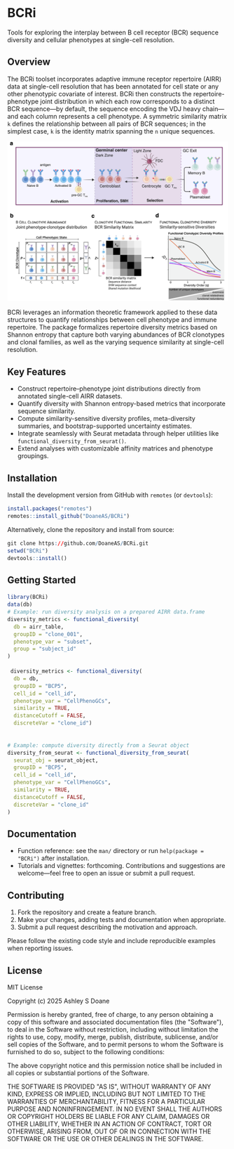 # BCRi

Tools for exploring the interplay between B cell receptor (BCR) sequence diversity and cellular phenotypes at single-cell resolution.

## Overview

The BCRi toolset incorporates adaptive immune receptor repertoire (AIRR) data at single-cell resolution that has been annotated for cell state or any other phenotypic covariate of interest. BCRi then constructs the repertoire-phenotype joint distribution in which each row corresponds to a distinct BCR sequence—by default, the sequence encoding the VDJ heavy chain—and each column represents a cell phenotype. A symmetric similarity matrix `k` defines the relationship between all pairs of BCR sequences; in the simplest case, `k` is the identity matrix spanning the `n` unique sequences.

![Graphical abstract of the BCRi method](inst/extdata/sketch.png)

BCRi leverages an information theoretic framework applied to these data structures to quantify relationships between cell phenotype and immune repertoire. The package formalizes repertoire diversity metrics based on Shannon entropy that capture both varying abundances of BCR clonotypes and clonal families, as well as the varying sequence similarity at single-cell resolution.

## Key Features

- Construct repertoire–phenotype joint distributions directly from annotated single-cell AIRR datasets.
- Quantify diversity with Shannon entropy-based metrics that incorporate sequence similarity.
- Compute similarity-sensitive diversity profiles, meta-diversity summaries, and bootstrap-supported uncertainty estimates.
- Integrate seamlessly with Seurat metadata through helper utilities like `functional_diversity_from_seurat()`.
- Extend analyses with customizable affinity matrices and phenotype groupings.

## Installation

Install the development version from GitHub with `remotes` (or `devtools`):

```r
install.packages("remotes")
remotes::install_github("DoaneAS/BCRi")
```

Alternatively, clone the repository and install from source:

```r
git clone https://github.com/DoaneAS/BCRi.git
setwd("BCRi")
devtools::install()
```

## Getting Started

```r
library(BCRi)
data(db)
# Example: run diversity analysis on a prepared AIRR data.frame
diversity_metrics <- functional_diversity(
  db = airr_table,
  groupID = "clone_001",
  phenotype_var = "subset",
  group = "subject_id"
)

 diversity_metrics <- functional_diversity(
  db = db, 
  groupID = "BCP5", 
  cell_id = "cell_id", 
  phenotype_var = "CellPhenoGCs", 
  similarity = TRUE, 
  distanceCutoff = FALSE, 
  discreteVar = "clone_id")


# Example: compute diversity directly from a Seurat object
diversity_from_seurat <- functional_diversity_from_seurat(
  seurat_obj = seurat_object,
  groupID = "BCP5", 
  cell_id = "cell_id", 
  phenotype_var = "CellPhenoGCs", 
  similarity = TRUE, 
  distanceCutoff = FALSE, 
  discreteVar = "clone_id"
)
```

## Documentation

- Function reference: see the `man/` directory or run `help(package = "BCRi")` after installation.
- Tutorials and vignettes: forthcoming. Contributions and suggestions are welcome—feel free to open an issue or submit a pull request.

## Contributing

1. Fork the repository and create a feature branch.
2. Make your changes, adding tests and documentation when appropriate.
3. Submit a pull request describing the motivation and approach.

Please follow the existing code style and include reproducible examples when reporting issues.

## License

MIT License

Copyright (c) 2025 Ashley S Doane

Permission is hereby granted, free of charge, to any person obtaining a copy
of this software and associated documentation files (the "Software"), to deal
in the Software without restriction, including without limitation the rights
to use, copy, modify, merge, publish, distribute, sublicense, and/or sell
copies of the Software, and to permit persons to whom the Software is
furnished to do so, subject to the following conditions:

The above copyright notice and this permission notice shall be included in all
copies or substantial portions of the Software.

THE SOFTWARE IS PROVIDED "AS IS", WITHOUT WARRANTY OF ANY KIND, EXPRESS OR
IMPLIED, INCLUDING BUT NOT LIMITED TO THE WARRANTIES OF MERCHANTABILITY,
FITNESS FOR A PARTICULAR PURPOSE AND NONINFRINGEMENT. IN NO EVENT SHALL THE
AUTHORS OR COPYRIGHT HOLDERS BE LIABLE FOR ANY CLAIM, DAMAGES OR OTHER
LIABILITY, WHETHER IN AN ACTION OF CONTRACT, TORT OR OTHERWISE, ARISING FROM,
OUT OF OR IN CONNECTION WITH THE SOFTWARE OR THE USE OR OTHER DEALINGS IN THE
SOFTWARE.

